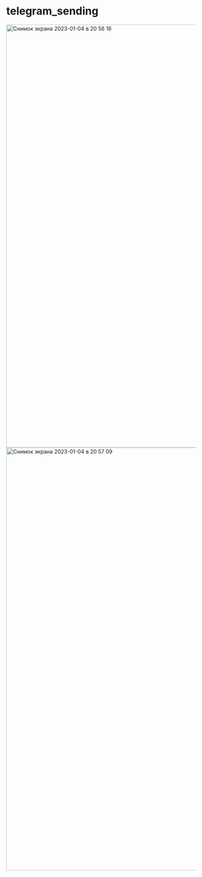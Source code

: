 # telegram_sending
<img width="1122" alt="Снимок экрана 2023-01-04 в 20 56 16" src="https://user-images.githubusercontent.com/56039676/210623619-69eb0de0-99e5-4f87-980f-d099253bef51.png">

<img width="1122" alt="Снимок экрана 2023-01-04 в 20 57 09" src="https://user-images.githubusercontent.com/56039676/210625381-b9200ba2-2327-4162-b745-0c45f37aa27a.png">
